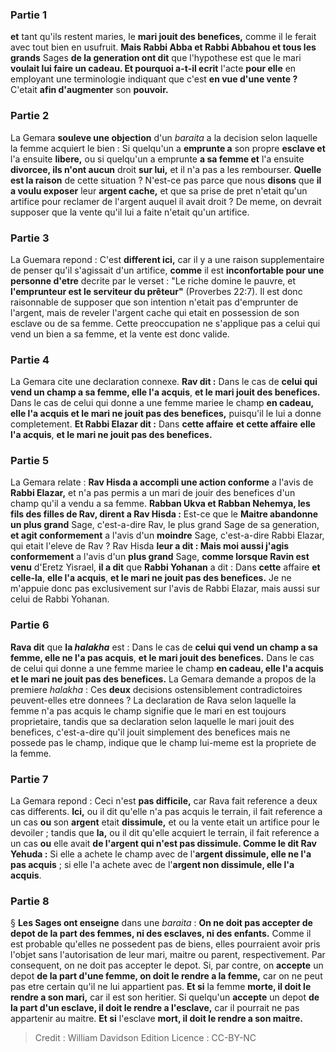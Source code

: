 
### Partie 1
<b>et</b> tant qu'ils restent maries, le <b>mari jouit des benefices,</b> comme il le ferait avec tout bien en usufruit. <b>Mais Rabbi Abba et Rabbi Abbahou et tous les grands</b> Sages <b>de la generation ont dit</b> que l'hypothese est que le mari <b>voulait lui faire un cadeau. Et pourquoi a-t-il ecrit</b> l'acte <b>pour elle</b> en employant une terminologie indiquant que c'est <b>en vue d'une vente ?</b> C'etait <b>afin d'augmenter</b> son <b>pouvoir.</b>

### Partie 2
La Gemara <b>souleve une objection</b> d'un <i>baraita</i> a la decision selon laquelle la femme acquiert le bien : Si quelqu'un a <b>emprunte a</b> son propre <b>esclave et</b> l'a ensuite <b>libere,</b> ou si quelqu'un a emprunte <b>a sa femme et</b> l'a ensuite <b>divorcee, ils n'ont aucun</b> droit <b>sur lui,</b> et il n'a pas a les rembourser. <b>Quelle est la raison</b> de cette situation ? N'est-ce pas parce que</b> nous <b>disons</b> que <b>il a voulu exposer</b> leur <b>argent cache,</b> et que sa prise de pret n'etait qu'un artifice pour reclamer de l'argent auquel il avait droit ? De meme, on devrait supposer que la vente qu'il lui a faite n'etait qu'un artifice.

### Partie 3
La Guemara repond : C'est <b>different ici,</b> car il y a une raison supplementaire de penser qu'il s'agissait d'un artifice, <b>comme</b> il est <b>inconfortable pour une personne d'etre</b> decrite par le verset : "Le riche domine le pauvre, et <b>l'emprunteur est le serviteur du prêteur"</b> (Proverbes 22:7). Il est donc raisonnable de supposer que son intention n'etait pas d'emprunter de l'argent, mais de reveler l'argent cache qui etait en possession de son esclave ou de sa femme. Cette preoccupation ne s'applique pas a celui qui vend un bien a sa femme, et la vente est donc valide.

### Partie 4
La Gemara cite une declaration connexe. <b>Rav dit :</b> Dans le cas de <b>celui qui vend un champ a sa femme, elle l'a acquis</b>, <b>et le mari jouit des benefices.</b> Dans le cas de celui qui donne a une femme mariee le champ <b>en cadeau, elle l'a acquis et le mari ne jouit pas des benefices,</b> puisqu'il le lui a donne completement. <b>Et Rabbi Elazar dit :</b> Dans <b>cette affaire</b> <b>et cette affaire</b> <b>elle l'a acquis</b>, <b>et le mari ne jouit pas des benefices.</b>

### Partie 5
La Gemara relate : <b>Rav Hisda a accompli une action conforme</b> a l'avis de <b>Rabbi Elazar,</b> et n'a pas permis a un mari de jouir des benefices d'un champ qu'il a vendu a sa femme. <b>Rabban Ukva et Rabban Nehemya, les fils des filles de Rav, dirent a Rav Hisda :</b> Est-ce que le <b>Maitre abandonne un plus grand</b> Sage, c'est-a-dire Rav, le plus grand Sage de sa generation, <b>et agit conformement</b> a l'avis d'un <b>moindre</b> Sage, c'est-a-dire Rabbi Elazar, qui etait l'eleve de Rav ? Rav Hisda <b>leur a dit : Mais moi aussi j'agis conformement</b> a l'avis d'un <b>plus grand</b> Sage, <b>comme lorsque Ravin est venu</b> d'Eretz Yisrael, <b>il a dit</b> que <b>Rabbi Yohanan</b> a dit : Dans <b>cette</b> affaire <b>et celle-la</b>, <b>elle l'a acquis</b>, <b>et le mari ne jouit pas des benefices.</b> Je ne m'appuie donc pas exclusivement sur l'avis de Rabbi Elazar, mais aussi sur celui de Rabbi Yohanan.

### Partie 6
<b>Rava dit</b> que <b>la <i>halakha</i></b> est : Dans le cas de <b>celui qui vend un champ a sa femme, elle ne l'a pas acquis</b>, <b>et le mari jouit des benefices.</b> Dans le cas de celui qui donne a une femme mariee le champ <b>en cadeau, elle l'a acquis et le mari ne jouit pas des benefices.</b> La Gemara demande a propos de la premiere <i>halakha</i> : Ces <b>deux</b> decisions ostensiblement contradictoires peuvent-elles etre donnees ? La declaration de Rava selon laquelle la femme n'a pas acquis le champ signifie que le mari en est toujours proprietaire, tandis que sa declaration selon laquelle le mari jouit des benefices, c'est-a-dire qu'il jouit simplement des benefices mais ne possede pas le champ, indique que le champ lui-meme est la propriete de la femme.

### Partie 7
La Gemara repond : Ceci n'est <b>pas difficile,</b> car Rava fait reference a deux cas differents. <b>Ici,</b> ou il dit qu'elle n'a pas acquis le terrain, il fait reference a un cas <b>ou</b> son <b>argent</b> etait <b>dissimule,</b> et ou la vente etait un artifice pour le devoiler ; tandis que <b>la,</b> ou il dit qu'elle acquiert le terrain, il fait reference a un cas <b>ou</b> elle avait <b>de l'argent qui n'est pas dissimule. Comme le dit Rav Yehuda :</b> Si elle a achete le champ avec de l'<b>argent dissimule, elle ne l'a pas acquis</b> ; si elle l'a achete avec de l'<b>argent non dissimule, elle l'a acquis</b>.

### Partie 8
§ <b>Les Sages ont enseigne</b> dans une <i>baraita</i> : <b>On ne doit pas accepter de depot de la part des femmes, ni des esclaves, ni des enfants.</b> Comme il est probable qu'elles ne possedent pas de biens, elles pourraient avoir pris l'objet sans l'autorisation de leur mari, maitre ou parent, respectivement. Par consequent, on ne doit pas accepter le depot. Si, par contre, on <b>accepte</b> un depot <b>de la part d'une femme, on doit le rendre a la femme,</b> car on ne peut pas etre certain qu'il ne lui appartient pas. <b>Et si</b> la femme <b>morte, il doit le rendre a son mari,</b> car il est son heritier. Si quelqu'un <b>accepte</b> un depot <b>de la part d'un esclave, il doit le rendre a l'esclave,</b> car il pourrait ne pas appartenir au maitre. <b>Et si</b> l'esclave <b>mort, il doit le rendre a son maitre.</b>

>Credit : William Davidson Edition
>Licence : CC-BY-NC